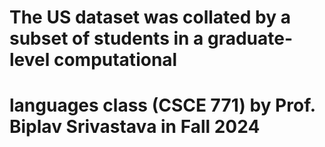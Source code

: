 # The US dataset was collated by a subset of students in a graduate-level computational
# languages class (CSCE 771) by Prof. Biplav Srivastava in Fall 2024
